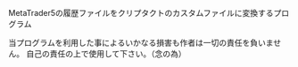 MetaTrader5の履歴ファイルをクリプタクトのカスタムファイルに変換するプログラム


当プログラムを利用した事によるいかなる損害も作者は一切の責任を負いません。
自己の責任の上で使用して下さい。（念の為）
